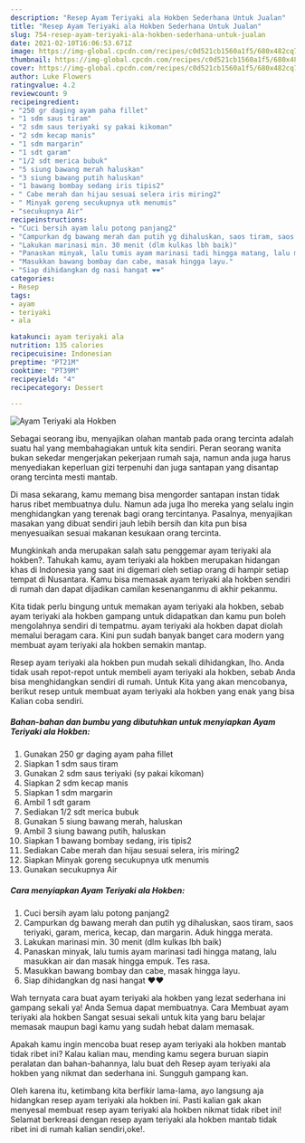 ```yaml
---
description: "Resep Ayam Teriyaki ala Hokben Sederhana Untuk Jualan"
title: "Resep Ayam Teriyaki ala Hokben Sederhana Untuk Jualan"
slug: 754-resep-ayam-teriyaki-ala-hokben-sederhana-untuk-jualan
date: 2021-02-10T16:06:53.671Z
image: https://img-global.cpcdn.com/recipes/c0d521cb1560a1f5/680x482cq70/ayam-teriyaki-ala-hokben-foto-resep-utama.jpg
thumbnail: https://img-global.cpcdn.com/recipes/c0d521cb1560a1f5/680x482cq70/ayam-teriyaki-ala-hokben-foto-resep-utama.jpg
cover: https://img-global.cpcdn.com/recipes/c0d521cb1560a1f5/680x482cq70/ayam-teriyaki-ala-hokben-foto-resep-utama.jpg
author: Luke Flowers
ratingvalue: 4.2
reviewcount: 9
recipeingredient:
- "250 gr daging ayam paha fillet"
- "1 sdm saus tiram"
- "2 sdm saus teriyaki sy pakai kikoman"
- "2 sdm kecap manis"
- "1 sdm margarin"
- "1 sdt garam"
- "1/2 sdt merica bubuk"
- "5 siung bawang merah haluskan"
- "3 siung bawang putih haluskan"
- "1 bawang bombay sedang iris tipis2"
- " Cabe merah dan hijau sesuai selera iris miring2"
- " Minyak goreng secukupnya utk menumis"
- "secukupnya Air"
recipeinstructions:
- "Cuci bersih ayam lalu potong panjang2"
- "Campurkan dg bawang merah dan putih yg dihaluskan, saos tiram, saos teriyaki, garam, merica, kecap, dan margarin. Aduk hingga merata."
- "Lakukan marinasi min. 30 menit (dlm kulkas lbh baik)"
- "Panaskan minyak, lalu tumis ayam marinasi tadi hingga matang, lalu masukkan air dan masak hingga empuk. Tes rasa."
- "Masukkan bawang bombay dan cabe, masak hingga layu."
- "Siap dihidangkan dg nasi hangat ❤️❤️"
categories:
- Resep
tags:
- ayam
- teriyaki
- ala

katakunci: ayam teriyaki ala 
nutrition: 135 calories
recipecuisine: Indonesian
preptime: "PT21M"
cooktime: "PT39M"
recipeyield: "4"
recipecategory: Dessert

---
```



![Ayam Teriyaki ala Hokben](https://img-global.cpcdn.com/recipes/c0d521cb1560a1f5/680x482cq70/ayam-teriyaki-ala-hokben-foto-resep-utama.jpg)

Sebagai seorang ibu, menyajikan olahan mantab pada orang tercinta adalah suatu hal yang membahagiakan untuk kita sendiri. Peran seorang  wanita bukan sekedar mengerjakan pekerjaan rumah saja, namun anda juga harus menyediakan keperluan gizi terpenuhi dan juga santapan yang disantap orang tercinta mesti mantab.

Di masa  sekarang, kamu memang bisa mengorder santapan instan tidak harus ribet membuatnya dulu. Namun ada juga lho mereka yang selalu ingin menghidangkan yang terenak bagi orang tercintanya. Pasalnya, menyajikan masakan yang dibuat sendiri jauh lebih bersih dan kita pun bisa menyesuaikan sesuai makanan kesukaan orang tercinta. 



Mungkinkah anda merupakan salah satu penggemar ayam teriyaki ala hokben?. Tahukah kamu, ayam teriyaki ala hokben merupakan hidangan khas di Indonesia yang saat ini digemari oleh setiap orang di hampir setiap tempat di Nusantara. Kamu bisa memasak ayam teriyaki ala hokben sendiri di rumah dan dapat dijadikan camilan kesenanganmu di akhir pekanmu.

Kita tidak perlu bingung untuk memakan ayam teriyaki ala hokben, sebab ayam teriyaki ala hokben gampang untuk didapatkan dan kamu pun boleh mengolahnya sendiri di tempatmu. ayam teriyaki ala hokben dapat diolah memalui beragam cara. Kini pun sudah banyak banget cara modern yang membuat ayam teriyaki ala hokben semakin mantap.

Resep ayam teriyaki ala hokben pun mudah sekali dihidangkan, lho. Anda tidak usah repot-repot untuk membeli ayam teriyaki ala hokben, sebab Anda bisa menghidangkan sendiri di rumah. Untuk Kita yang akan mencobanya, berikut resep untuk membuat ayam teriyaki ala hokben yang enak yang bisa Kalian coba sendiri.

<!--inarticleads1-->

##### Bahan-bahan dan bumbu yang dibutuhkan untuk menyiapkan Ayam Teriyaki ala Hokben:

1. Gunakan 250 gr daging ayam paha fillet
1. Siapkan 1 sdm saus tiram
1. Gunakan 2 sdm saus teriyaki (sy pakai kikoman)
1. Siapkan 2 sdm kecap manis
1. Siapkan 1 sdm margarin
1. Ambil 1 sdt garam
1. Sediakan 1/2 sdt merica bubuk
1. Gunakan 5 siung bawang merah, haluskan
1. Ambil 3 siung bawang putih, haluskan
1. Siapkan 1 bawang bombay sedang, iris tipis2
1. Sediakan  Cabe merah dan hijau sesuai selera, iris miring2
1. Siapkan  Minyak goreng secukupnya utk menumis
1. Gunakan secukupnya Air




<!--inarticleads2-->

##### Cara menyiapkan Ayam Teriyaki ala Hokben:

1. Cuci bersih ayam lalu potong panjang2
1. Campurkan dg bawang merah dan putih yg dihaluskan, saos tiram, saos teriyaki, garam, merica, kecap, dan margarin. Aduk hingga merata.
1. Lakukan marinasi min. 30 menit (dlm kulkas lbh baik)
1. Panaskan minyak, lalu tumis ayam marinasi tadi hingga matang, lalu masukkan air dan masak hingga empuk. Tes rasa.
1. Masukkan bawang bombay dan cabe, masak hingga layu.
1. Siap dihidangkan dg nasi hangat ❤️❤️




Wah ternyata cara buat ayam teriyaki ala hokben yang lezat sederhana ini gampang sekali ya! Anda Semua dapat membuatnya. Cara Membuat ayam teriyaki ala hokben Sangat sesuai sekali untuk kita yang baru belajar memasak maupun bagi kamu yang sudah hebat dalam memasak.

Apakah kamu ingin mencoba buat resep ayam teriyaki ala hokben mantab tidak ribet ini? Kalau kalian mau, mending kamu segera buruan siapin peralatan dan bahan-bahannya, lalu buat deh Resep ayam teriyaki ala hokben yang nikmat dan sederhana ini. Sungguh gampang kan. 

Oleh karena itu, ketimbang kita berfikir lama-lama, ayo langsung aja hidangkan resep ayam teriyaki ala hokben ini. Pasti kalian gak akan menyesal membuat resep ayam teriyaki ala hokben nikmat tidak ribet ini! Selamat berkreasi dengan resep ayam teriyaki ala hokben mantab tidak ribet ini di rumah kalian sendiri,oke!.

